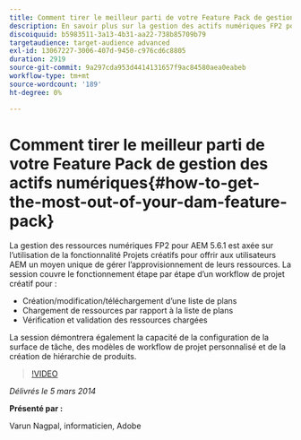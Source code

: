 ```yaml
---
title: Comment tirer le meilleur parti de votre Feature Pack de gestion des actifs numériques
description: En savoir plus sur la gestion des actifs numériques FP2 pour AEM 5.6.1. Ce Feature Pack se concentre sur l’utilisation de la fonctionnalité Projets créatifs pour vous offrir une manière unique de gérer l’approvisionnement des ressources. La session couvre le fonctionnement étape par étape d’un processus de projet créatif pour créer, modifier et charger une liste de plans et charger des ressources par rapport à la liste de plans. Il couvre également la révision et l’approbation des ressources chargées. Vous découvrez également les capacités de configuration de la surface de tâche, de modèles de workflow de projet personnalisé et de création de hiérarchie de produits.
discoiquuid: b5983511-3a13-4b31-aa22-738b85709b79
targetaudience: target-audience advanced
exl-id: 13067227-3006-407d-9450-c976cd6c8805
duration: 2919
source-git-commit: 9a297cda953d4414131657f9ac84580aea0eabeb
workflow-type: tm+mt
source-wordcount: '189'
ht-degree: 0%

---
```


# Comment tirer le meilleur parti de votre Feature Pack de gestion des actifs numériques{#how-to-get-the-most-out-of-your-dam-feature-pack}

La gestion des ressources numériques FP2 pour AEM 5.6.1 est axée sur l’utilisation de la fonctionnalité Projets créatifs pour offrir aux utilisateurs AEM un moyen unique de gérer l’approvisionnement de leurs ressources. La session couvre le fonctionnement étape par étape d’un workflow de projet créatif pour :

* Création/modification/téléchargement d’une liste de plans
* Chargement de ressources par rapport à la liste de plans
* Vérification et validation des ressources chargées

La session démontrera également la capacité de la configuration de la surface de tâche, des modèles de workflow de projet personnalisé et de la création de hiérarchie de produits.

>[!VIDEO](https://video.tv.adobe.com/v/19523/?quality=9)

*Délivrés le 5 mars 2014*

**Présenté par :**

Varun Nagpal, informaticien, Adobe

<!--
[Get back to the Overview](https://helpx.adobe.com/experience-manager/kt/eseminars/gems/aem-index.html)
-->
